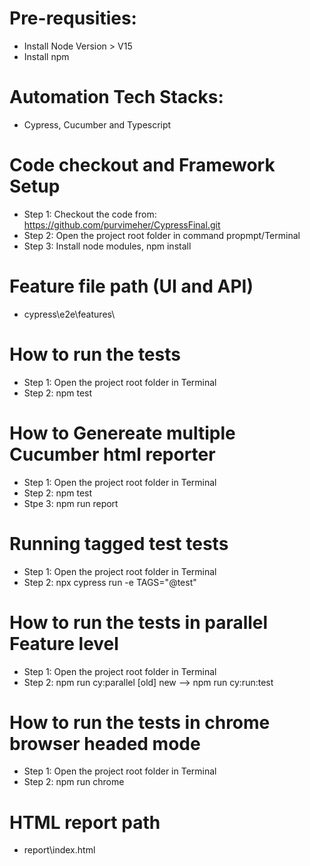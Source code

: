 # Pre-requsities:

- Install Node Version > V15
- Install npm

# Automation Tech Stacks:

- Cypress, Cucumber and Typescript

# Code checkout and Framework Setup

- Step 1: Checkout the code from: <https://github.com/purvimeher/CypressFinal.git>
- Step 2: Open the project root folder in command propmpt/Terminal
- Step 3: Install node modules, npm install

# Feature file path (UI and API)

- cypress\e2e\features\

# How to run the tests

- Step 1: Open the project root folder in Terminal
- Step 2: npm test

# How to Genereate multiple Cucumber html reporter

- Step 1: Open the project root folder in Terminal
- Step 2: npm test
- Stpe 3: npm run report

# Running tagged test tests

- Step 1: Open the project root folder in Terminal
- Step 2: npx cypress run -e TAGS="@test"

# How to run the tests in parallel Feature level

- Step 1: Open the project root folder in Terminal
- Step 2: npm run cy:parallel [old] new --> npm run cy:run:test

# How to run the tests in chrome browser headed mode

- Step 1: Open the project root folder in Terminal
- Step 2: npm run chrome

# HTML report path

- report\index.html
